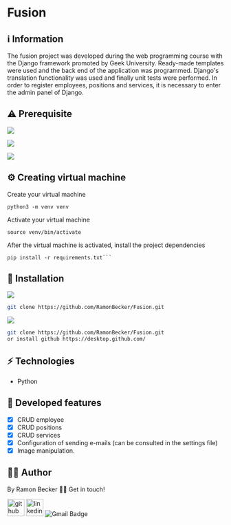 # Fusion
## :information_source: Information 

The fusion project was developed during the web programming course with the Django framework promoted by Geek University. Ready-made templates were used and the back end of the application was programmed. Django's translation functionality was used and finally unit tests were performed. In order to register employees, positions and services, it is necessary to enter the admin panel of Django.


## ⚠️ Prerequisite

![](https://img.shields.io/badge/Python-3776AB?style=for-the-badge&logo=python&logoColor=white)

![](https://img.shields.io/badge/Django-092E20?style=for-the-badge&logo=django&logoColor=white)

![](https://img.shields.io/badge/MySQL-00000F?style=for-the-badge&logo=mysql&logoColor=white)

## ⚙️ Creating virtual machine

Create your virtual machine
```
python3 -m venv venv
```
Activate your virtual machine
```
source venv/bin/activate
```
After the virtual machine is activated, install the project dependencies
```
pip install -r requirements.txt```
```



## :rocket: Installation

![](https://img.shields.io/badge/Linux-FCC624?style=for-the-badge&logo=linux&logoColor=black)

```sh
git clone https://github.com/RamonBecker/Fusion.git
```

![](https://img.shields.io/badge/Windows-0078D6?style=for-the-badge&logo=windows&logoColor=white)


```sh
git clone https://github.com/RamonBecker/Fusion.git
or install github https://desktop.github.com/ 

```

## :zap: Technologies	

- Python



## :memo: Developed features

- [x] CRUD employee
- [x] CRUD positions
- [x] CRUD services
- [x] Configuration of sending e-mails (can be consulted in the settings file)
- [x] Image manipulation.

## :technologist:	 Author

By Ramon Becker 👋🏽 Get in touch!



[<img src='https://cdn.jsdelivr.net/npm/simple-icons@3.0.1/icons/github.svg' alt='github' height='40'>](https://github.com/RamonBecker)  [<img src='https://cdn.jsdelivr.net/npm/simple-icons@3.0.1/icons/linkedin.svg' alt='linkedin' height='40'>](https://www.linkedin.com/in/https://www.linkedin.com/in/ramon-becker-da-silva-96b81b141//)
![Gmail Badge](https://img.shields.io/badge/-ramonbecker68@gmail.com-c14438?style=flat-square&logo=Gmail&logoColor=white&link=mailto:ramonbecker68@gmail.com)



